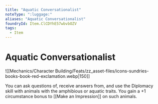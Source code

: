 ```yaml
---
title: "Aquatic Conversationalist"
noteType: ":luggage:"
aliases: "Aquatic Conversationalist"
foundryId: Item.ClCDYhE57wbvbOZV
tags:
  - Item
---
```


# Aquatic Conversationalist
![[Mechanics/Character Building/Feats/zz_asset-files/icons-sundries-books-book-red-exclamation.webp|150]]

You can ask questions of, receive answers from, and use the Diplomacy skill with animals with the amphibious or aquatic traits. You gain a +1 circumstance bonus to [[Make an Impression]] on such animals.
